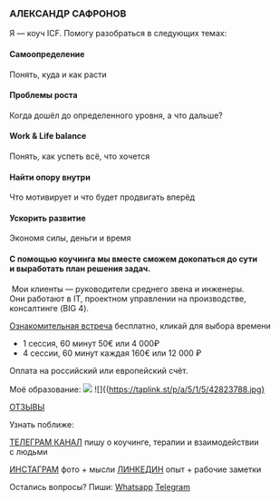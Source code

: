 ### АЛЕКСАНДР САФРОНОВ

Я — коуч ICF. Помогу разобраться в следующих темах:

#### Самоопределение
Понять, куда и как расти  
#### Проблемы роста
Когда дошёл до определенного уровня, а что дальше?
#### Work & Life balance
Понять, как успеть всё, что хочется
#### Найти опору внутри
Что мотивирует и что будет продвигать вперёд
#### Ускорить развитие
Экономя силы, деньги и время

#### С помощью коучинга мы вместе сможем докопаться до сути и выработать план решения задач.  
‌
Мои клиенты — руководители среднего звена и инженеры.  
‌Они работают в IT, проектном управлении на производстве, консалтинге (BIG 4).


[Ознакомительная встреча](https://calendly.com/sfrnv/15min)
бесплатно, кликай для выбора времени

- 1 сессия, 60 минут
    50€ или 4 000₽ 
- 4 сессии, 60 минут каждая
    160€ или 12 000 ₽

Оплата на российский или европейский счёт.

Моё образование:
![](https://taplink.st/p/2/1/0/2/42823824.jpg)
![]{(https://taplink.st/p/a/5/1/5/42823788.jpg}

[ОТЗЫВЫ](https://t.me/sfrnv_feedback)

Узнать поближе:

[ТЕЛЕГРАМ КАНАЛ](https://t.me/sfrnv)
пишу о коучинге, терапии и взаимодействии с людьми

[ИНСТАГРАМ](https://instagram.com/sfrnw)
фото + мысли
[ЛИНКЕДИН](https://www.linkedin.com/in/sfrnv/)
опыт + рабочие заметки

Остались вопросы? Пиши:
[Whatsapp](whatsapp://send?phone=79817682309&text=%D0%94%D0%BE%D0%B1%D1%80%D1%8B%D0%B9%20%D0%B4%D0%B5%D0%BD%D1%8C.%20%D0%AF%20%D0%BF%D0%BE%20%D0%BF%D0%BE%D0%B2%D0%BE%D0%B4%D1%83%20%D0%BA%D0%BE%D1%83%D1%87%D0%B8%D0%BD%D0%B3%D0%B0.%20)
[Telegram](https://t.me/sfrnw)

